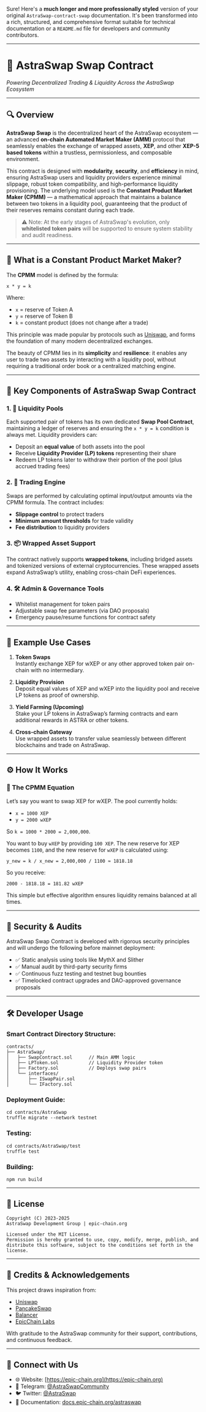 Sure! Here's a **much longer and more professionally styled** version of your original `AstraSwap-contract-swap` documentation. It's been transformed into a rich, structured, and comprehensive format suitable for technical documentation or a `README.md` file for developers and community contributors.

---

# 💱 **AstraSwap Swap Contract**  
*Powering Decentralized Trading & Liquidity Across the AstraSwap Ecosystem*

---

## 🔍 Overview

**AstraSwap Swap** is the decentralized heart of the AstraSwap ecosystem — an advanced **on-chain Automated Market Maker (AMM)** protocol that seamlessly enables the exchange of wrapped assets, **XEP**, and other **XEP-5 based tokens** within a trustless, permissionless, and composable environment.

This contract is designed with **modularity**, **security**, and **efficiency** in mind, ensuring AstraSwap users and liquidity providers experience minimal slippage, robust token compatibility, and high-performance liquidity provisioning. The underlying model used is the **Constant Product Market Maker (CPMM)** — a mathematical approach that maintains a balance between two tokens in a liquidity pool, guaranteeing that the product of their reserves remains constant during each trade.

> ⚠️ Note: At the early stages of AstraSwap's evolution, only **whitelisted token pairs** will be supported to ensure system stability and audit readiness.

---

## 🧠 What is a Constant Product Market Maker?

The **CPMM** model is defined by the formula:  
```
x * y = k
```
Where:
- `x` = reserve of Token A  
- `y` = reserve of Token B  
- `k` = constant product (does not change after a trade)

This principle was made popular by protocols such as [Uniswap](https://uniswap.org/docs/v2/protocol-overview/how-uniswap-works/), and forms the foundation of many modern decentralized exchanges.

The beauty of CPMM lies in its **simplicity** and **resilience**: it enables any user to trade two assets by interacting with a liquidity pool, without requiring a traditional order book or a centralized matching engine.

---

## 🔗 Key Components of AstraSwap Swap Contract

### 1. 🧬 Liquidity Pools
Each supported pair of tokens has its own dedicated **Swap Pool Contract**, maintaining a ledger of reserves and ensuring the `x * y = k` condition is always met. Liquidity providers can:
- Deposit an **equal value** of both assets into the pool
- Receive **Liquidity Provider (LP) tokens** representing their share
- Redeem LP tokens later to withdraw their portion of the pool (plus accrued trading fees)

### 2. 💸 Trading Engine
Swaps are performed by calculating optimal input/output amounts via the CPMM formula. The contract includes:
- **Slippage control** to protect traders
- **Minimum amount thresholds** for trade validity
- **Fee distribution** to liquidity providers

### 3. 📦 Wrapped Asset Support
The contract natively supports **wrapped tokens**, including bridged assets and tokenized versions of external cryptocurrencies. These wrapped assets expand AstraSwap’s utility, enabling cross-chain DeFi experiences.

### 4. 🛠️ Admin & Governance Tools
- Whitelist management for token pairs
- Adjustable swap fee parameters (via DAO proposals)
- Emergency pause/resume functions for contract safety

---

## 🧪 Example Use Cases

1. **Token Swaps**  
   Instantly exchange XEP for wXEP or any other approved token pair on-chain with no intermediary.

2. **Liquidity Provision**  
   Deposit equal values of XEP and wXEP into the liquidity pool and receive LP tokens as proof of ownership.

3. **Yield Farming (Upcoming)**  
   Stake your LP tokens in AstraSwap’s farming contracts and earn additional rewards in ASTRA or other tokens.

4. **Cross-chain Gateway**  
   Use wrapped assets to transfer value seamlessly between different blockchains and trade on AstraSwap.

---

## ⚙️ How It Works

### 🧮 The CPMM Equation
Let’s say you want to swap XEP for wXEP. The pool currently holds:
- `x = 1000 XEP`
- `y = 2000 wXEP`

So `k = 1000 * 2000 = 2,000,000`.

You want to buy `wXEP` by providing `100 XEP`. The new reserve for XEP becomes `1100`, and the new reserve for `wXEP` is calculated using:
```
y_new = k / x_new = 2,000,000 / 1100 ≈ 1818.18
```

So you receive:
```
2000 - 1818.18 = 181.82 wXEP
```

This simple but effective algorithm ensures liquidity remains balanced at all times.

---

## 🔐 Security & Audits

AstraSwap Swap Contract is developed with rigorous security principles and will undergo the following before mainnet deployment:

- ✅ Static analysis using tools like MythX and Slither
- ✅ Manual audit by third-party security firms
- ✅ Continuous fuzz testing and testnet bug bounties
- ✅ Timelocked contract upgrades and DAO-approved governance proposals

---

## 🛠️ Developer Usage

### Smart Contract Directory Structure:
```
contracts/
├── AstraSwap/
│   ├── SwapContract.sol      // Main AMM logic
│   ├── LPToken.sol           // Liquidity Provider token
│   ├── Factory.sol           // Deploys swap pairs
│   └── interfaces/
│       ├── ISwapPair.sol
│       └── IFactory.sol
```

### Deployment Guide:
```
cd contracts/AstraSwap
truffle migrate --network testnet
```

### Testing:
```
cd contracts/AstraSwap/test
truffle test
```

### Building:
```
npm run build
```

---

## 📄 License

```
Copyright (C) 2023-2025
AstraSwap Development Group | epic-chain.org

Licensed under the MIT License.  
Permission is hereby granted to use, copy, modify, merge, publish, and distribute this software, subject to the conditions set forth in the license.
```

---

## 🙌 Credits & Acknowledgements

This project draws inspiration from:

- [Uniswap](https://uniswap.org)
- [PancakeSwap](https://pancakeswap.finance)
- [Balancer](https://balancer.fi)
- [EpicChain Labs](https://epic-chain.org)

With gratitude to the AstraSwap community for their support, contributions, and continuous feedback.

---

## 💬 Connect with Us

- 🌐 Website: [https://epic-chain.org](https://epic-chain.org)
- 💬 Telegram: [@AstraSwapCommunity](https://t.me/AstraSwapCommunity)
- 🐦 Twitter: [@AstraSwap](https://twitter.com/AstraSwap)
- 📖 Documentation: [docs.epic-chain.org/astraswap](https://docs.epic-chain.org/astraswap)

